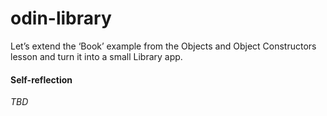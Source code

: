 # odin-library
Let’s extend the ‘Book’ example from the Objects and Object Constructors lesson and turn it into a small Library app.

#### Self-reflection

*TBD*
